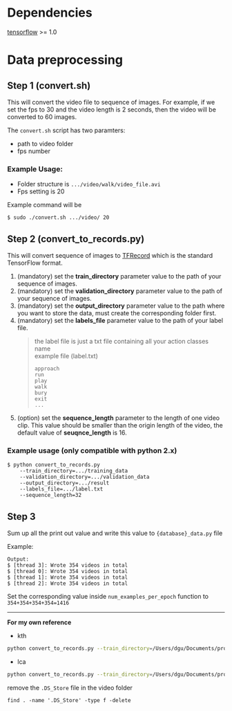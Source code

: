 # Dependencies

[tensorflow](https://www.tensorflow.org/api_docs/) >= 1.0

# Data preprocessing

## Step 1 (convert.sh)

This will convert the video file to sequence of images. For example, if we 
set the fps to 30 and the video length is 2 seconds, then the video will be 
converted to 60 images.

The `convert.sh` script has two paramters:
* path to video folder
* fps number

### **Example Usage**:
* Folder structure is `.../video/walk/video_file.avi` 
* Fps setting is 20

Example command will be 
```
$ sudo ./convert.sh .../video/ 20
```

## Step 2 (convert_to_records.py)

This will convert sequence of images to [TFRecord](https://www.tensorflow.org/versions/r0.11/how_tos/reading_data/index.html#file-formats) 
which is the standard TensorFlow format.

1. (mandatory) set the **train_directory** parameter value to the path of your sequence of images.
2. (mandatory) set the **validation_directory** parameter value to the path of your sequence of images.
3. (mandatory) set the **output_directory** parameter value to the path where you want to store the data, must create the corresponding folder first.
4. (mandatory) set the **labels_file** parameter value to the path of your label file.
    > the label file is just a txt file containing all your action classes name
    > <br> example file (label.txt)
    > ``` 
    > approach
    > run
    > play
    > walk
    > bury
    > exit
    > ...
    > ```
5. (option) set the **sequence_length** parameter to the length of one video clip. This value should be smaller than the origin length of the video, the default value of **seuqnce_length**
is 16.
 
### Example usage (only compatible with python 2.x)

```
$ python convert_to_records.py 
    --train_directory=.../training_data 
    --validation_directory=.../validation_data 
    --output_directory=.../result 
    --labels_file=.../label.txt 
    --sequence_length=32
```

## Step 3
Sum up all the print out value and write this value to `{database}_data.py` file

Example:

```
Output:
$ [thread 3]: Wrote 354 videos in total
$ [thread 0]: Wrote 354 videos in total
$ [thread 1]: Wrote 354 videos in total
$ [thread 2]: Wrote 354 videos in total
```

Set the corresponding value inside `num_examples_per_epoch` function to 
`354+354+354+354=1416`

---
**For my own reference**
- kth
```bash
python convert_to_records.py --train_directory=/Users/dgu/Documents/projects/machine_learning/kth_data/origin_images --output_directory=/Users/dgu/Documents/projects/machine_learning/kth_data/sharded_data --label_file=/Users/dgu/Documents/projects/machine_learning/kth_data/label.txt
```

- lca
```bash
python convert_to_records.py --train_directory=/Users/dgu/Documents/projects/machine_learning/lca_data/origin_images --output_directory=/Users/dgu/Documents/projects/machine_learning/lca_data/sharded_data --label_file=/Users/dgu/Documents/projects/machine_learning/lca_data/label
```

remove the `.DS_Store` file in the video folder
```
find . -name '.DS_Store' -type f -delete
```
